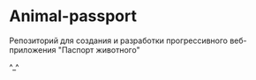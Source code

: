 # Animal-passport


Репозиторий для создания и разработки прогрессивного веб-приложения "Паспорт животного"


^_^
